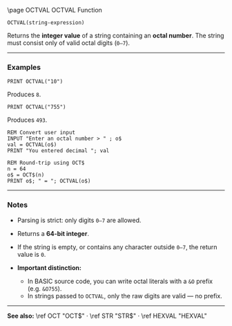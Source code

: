 \page OCTVAL OCTVAL Function

```basic
OCTVAL(string-expression)
```

Returns the **integer value** of a string containing an **octal number**.
The string must consist only of valid octal digits (`0–7`).

---

### Examples

```basic
PRINT OCTVAL("10")
```

Produces `8`.

```basic
PRINT OCTVAL("755")
```

Produces `493`.

```basic
REM Convert user input
INPUT "Enter an octal number > " ; o$
val = OCTVAL(o$)
PRINT "You entered decimal "; val
```

```basic
REM Round-trip using OCT$
n = 64
o$ = OCT$(n)
PRINT o$; " = "; OCTVAL(o$)
```

---

### Notes

* Parsing is strict: only digits `0–7` are allowed.
* Returns a **64-bit integer**.
* If the string is empty, or contains any character outside `0–7`, the return value is `0`.
* **Important distinction:**

  * In BASIC source code, you can write octal literals with a `&O` prefix (e.g. `&O755`).
  * In strings passed to `OCTVAL`, only the raw digits are valid — no prefix.

---

**See also:**
\ref OCT "OCT\$" · \ref STR "STR\$" · \ref HEXVAL "HEXVAL"
